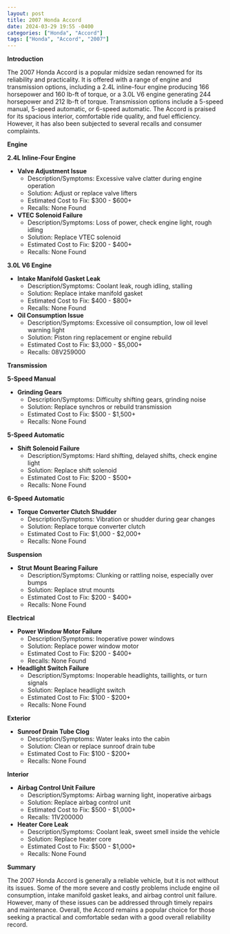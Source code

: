 ```yaml
---
layout: post
title: 2007 Honda Accord
date: 2024-03-29 19:55 -0400
categories: ["Honda", "Accord"]
tags: ["Honda", "Accord", "2007"]
---
```

**Introduction**

The 2007 Honda Accord is a popular midsize sedan renowned for its reliability and practicality. It is offered with a range of engine and transmission options, including a 2.4L inline-four engine producing 166 horsepower and 160 lb-ft of torque, or a 3.0L V6 engine generating 244 horsepower and 212 lb-ft of torque. Transmission options include a 5-speed manual, 5-speed automatic, or 6-speed automatic. The Accord is praised for its spacious interior, comfortable ride quality, and fuel efficiency. However, it has also been subjected to several recalls and consumer complaints.

**Engine**

**2.4L Inline-Four Engine**

- **Valve Adjustment Issue**
    - Description/Symptoms: Excessive valve clatter during engine operation
    - Solution: Adjust or replace valve lifters
    - Estimated Cost to Fix: $300 - $600+
    - Recalls: None Found
- **VTEC Solenoid Failure**
    - Description/Symptoms: Loss of power, check engine light, rough idling
    - Solution: Replace VTEC solenoid
    - Estimated Cost to Fix: $200 - $400+
    - Recalls: None Found

**3.0L V6 Engine**

- **Intake Manifold Gasket Leak**
    - Description/Symptoms: Coolant leak, rough idling, stalling
    - Solution: Replace intake manifold gasket
    - Estimated Cost to Fix: $400 - $800+
    - Recalls: None Found
- **Oil Consumption Issue**
    - Description/Symptoms: Excessive oil consumption, low oil level warning light
    - Solution: Piston ring replacement or engine rebuild
    - Estimated Cost to Fix: $3,000 - $5,000+
    - Recalls: 08V259000

**Transmission**

**5-Speed Manual**

- **Grinding Gears**
    - Description/Symptoms: Difficulty shifting gears, grinding noise
    - Solution: Replace synchros or rebuild transmission
    - Estimated Cost to Fix: $500 - $1,500+
    - Recalls: None Found

**5-Speed Automatic**

- **Shift Solenoid Failure**
    - Description/Symptoms: Hard shifting, delayed shifts, check engine light
    - Solution: Replace shift solenoid
    - Estimated Cost to Fix: $200 - $500+
    - Recalls: None Found

**6-Speed Automatic**

- **Torque Converter Clutch Shudder**
    - Description/Symptoms: Vibration or shudder during gear changes
    - Solution: Replace torque converter clutch
    - Estimated Cost to Fix: $1,000 - $2,000+
    - Recalls: None Found

**Suspension**

- **Strut Mount Bearing Failure**
    - Description/Symptoms: Clunking or rattling noise, especially over bumps
    - Solution: Replace strut mounts
    - Estimated Cost to Fix: $200 - $400+
    - Recalls: None Found

**Electrical**

- **Power Window Motor Failure**
    - Description/Symptoms: Inoperative power windows
    - Solution: Replace power window motor
    - Estimated Cost to Fix: $200 - $400+
    - Recalls: None Found
- **Headlight Switch Failure**
    - Description/Symptoms: Inoperable headlights, taillights, or turn signals
    - Solution: Replace headlight switch
    - Estimated Cost to Fix: $100 - $200+
    - Recalls: None Found

**Exterior**

- **Sunroof Drain Tube Clog**
    - Description/Symptoms: Water leaks into the cabin
    - Solution: Clean or replace sunroof drain tube
    - Estimated Cost to Fix: $100 - $200+
    - Recalls: None Found

**Interior**

- **Airbag Control Unit Failure**
    - Description/Symptoms: Airbag warning light, inoperative airbags
    - Solution: Replace airbag control unit
    - Estimated Cost to Fix: $500 - $1,000+
    - Recalls: 11V200000
- **Heater Core Leak**
    - Description/Symptoms: Coolant leak, sweet smell inside the vehicle
    - Solution: Replace heater core
    - Estimated Cost to Fix: $500 - $1,000+
    - Recalls: None Found

**Summary**

The 2007 Honda Accord is generally a reliable vehicle, but it is not without its issues. Some of the more severe and costly problems include engine oil consumption, intake manifold gasket leaks, and airbag control unit failure. However, many of these issues can be addressed through timely repairs and maintenance. Overall, the Accord remains a popular choice for those seeking a practical and comfortable sedan with a good overall reliability record.

